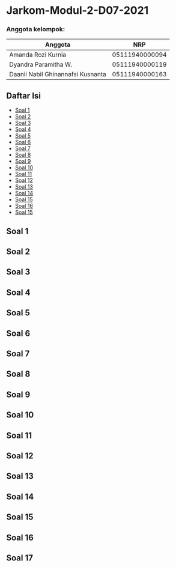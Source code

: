 # Jarkom-Modul-2-D07-2021
### Anggota kelompok:
Anggota | NRP | 
------------- | ------------- | 
Amanda Rozi Kurnia | 05111940000094 | 
Dyandra Paramitha W. | 05111940000119 |
Daanii Nabil Ghinannafsi Kusnanta | 05111940000163 |

## Daftar Isi
* [Soal 1](#soal1)
* [Soal 2](#soal2)
* [Soal 3](#soal3)
* [Soal 4](#soal4)
* [Soal 5](#soal5)
* [Soal 6](#soal6)
* [Soal 7](#soal7)
* [Soal 8](#soal8)
* [Soal 9](#soal9)
* [Soal 10](#soal10)
* [Soal 11](#soal11)
* [Soal 12](#soal12)
* [Soal 13](#soal13)
* [Soal 14](#soal14)
* [Soal 15](#soal15)
* [Soal 16](#soal16)
* [Soal 15](#soal17)

## <a name="soal1"></a> Soal 1
## <a name="soal2"></a> Soal 2
## <a name="soal3"></a> Soal 3
## <a name="soal4"></a> Soal 4
## <a name="soal5"></a> Soal 5
## <a name="soal6"></a> Soal 6
## <a name="soal7"></a> Soal 7
## <a name="soal8"></a> Soal 8
## <a name="soal9"></a> Soal 9
## <a name="soal10"></a> Soal 10
## <a name="soal11"></a> Soal 11
## <a name="soal12"></a> Soal 12
## <a name="soal13"></a> Soal 13
## <a name="soal14"></a> Soal 14
## <a name="soal15"></a> Soal 15
## <a name="soal16"></a> Soal 16
## <a name="soal17"></a> Soal 17
